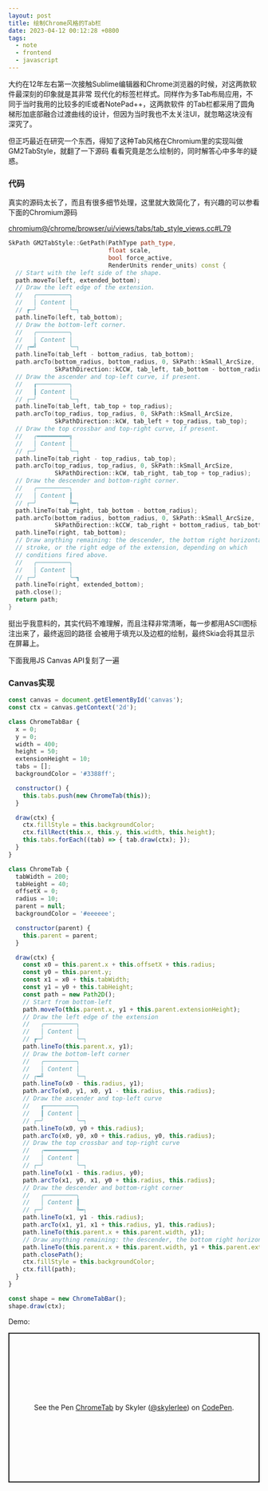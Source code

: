 ```yaml
---
layout: post
title: 绘制Chrome风格的Tab栏
date: 2023-04-12 00:12:28 +0800
tags:
  - note
  - frontend
  - javascript
---
```


大约在12年左右第一次接触Sublime编辑器和Chrome浏览器的时候，对这两款软件最深刻的印象就是其非常
现代化的标签栏样式。同样作为多Tab布局应用，不同于当时我用的比较多的IE或者NotePad++，这两款软件
的Tab栏都采用了圆角梯形加底部融合过渡曲线的设计，但因为当时我也不太关注UI，就忽略这块没有深究了。

但正巧最近在研究一个东西，得知了这种Tab风格在Chromium里的实现叫做GM2TabStyle，就翻了一下源码
看看究竟是怎么绘制的，同时解答心中多年的疑惑。

### 代码
真实的源码太长了，而且有很多细节处理，这里就大致简化了，有兴趣的可以参看下面的Chromium源码

[chromium@/chrome/browser/ui/views/tabs/tab_style_views.cc#L79](https://github.com/chromium/chromium/blob/main/chrome/browser/ui/views/tabs/tab_style_views.cc#L79)

```cpp
SkPath GM2TabStyle::GetPath(PathType path_type,
                            float scale,
                            bool force_active,
                            RenderUnits render_units) const {
  // Start with the left side of the shape.
  path.moveTo(left, extended_bottom);
  // Draw the left edge of the extension.
  //   ╭─────────╮
  //   │ Content │
  // ┏─╯         ╰─┐
  path.lineTo(left, tab_bottom);
  // Draw the bottom-left corner.
  //   ╭─────────╮
  //   │ Content │
  // ┌━╝         ╰─┐
  path.lineTo(tab_left - bottom_radius, tab_bottom);
  path.arcTo(bottom_radius, bottom_radius, 0, SkPath::kSmall_ArcSize,
             SkPathDirection::kCCW, tab_left, tab_bottom - bottom_radius);
  // Draw the ascender and top-left curve, if present.
  //   ┎─────────╮
  //   ┃ Content │
  // ┌─╯         ╰─┐
  path.lineTo(tab_left, tab_top + top_radius);
  path.arcTo(top_radius, top_radius, 0, SkPath::kSmall_ArcSize,
             SkPathDirection::kCW, tab_left + top_radius, tab_top);
  // Draw the top crossbar and top-right curve, if present.
  //   ╭━━━━━━━━━╗
  //   │ Content │
  // ┌─╯         ╰─┐
  path.lineTo(tab_right - top_radius, tab_top);
  path.arcTo(top_radius, top_radius, 0, SkPath::kSmall_ArcSize,
             SkPathDirection::kCW, tab_right, tab_top + top_radius);
  // Draw the descender and bottom-right corner.
  //   ╭─────────╮
  //   │ Content ┃
  // ┌─╯         ╚━┐
  path.lineTo(tab_right, tab_bottom - bottom_radius);
  path.arcTo(bottom_radius, bottom_radius, 0, SkPath::kSmall_ArcSize,
             SkPathDirection::kCCW, tab_right + bottom_radius, tab_bottom);
  path.lineTo(right, tab_bottom);
  // Draw anything remaining: the descender, the bottom right horizontal
  // stroke, or the right edge of the extension, depending on which
  // conditions fired above.
  //   ╭─────────╮
  //   │ Content │
  // ┌─╯         ╰─┓
  path.lineTo(right, extended_bottom);
  path.close();
  return path;
}
```

挺出乎我意料的，其实代码不难理解，而且注释非常清晰，每一步都用ASCII图标注出来了，最终返回的路径
会被用于填充以及边框的绘制，最终Skia会将其显示在屏幕上。

下面我用JS Canvas API复刻了一遍

### Canvas实现
```js
const canvas = document.getElementById('canvas');
const ctx = canvas.getContext('2d');

class ChromeTabBar {
  x = 0;
  y = 0;
  width = 400;
  height = 50;
  extensionHeight = 10;
  tabs = [];
  backgroundColor = '#3388ff';

  constructor() {
    this.tabs.push(new ChromeTab(this));
  }

  draw(ctx) {
    ctx.fillStyle = this.backgroundColor;
    ctx.fillRect(this.x, this.y, this.width, this.height);
    this.tabs.forEach((tab) => { tab.draw(ctx); });
  }
}

class ChromeTab {
  tabWidth = 200;
  tabHeight = 40;
  offsetX = 0;
  radius = 10;
  parent = null;
  backgroundColor = '#eeeeee';

  constructor(parent) {
    this.parent = parent;
  }

  draw(ctx) {
    const x0 = this.parent.x + this.offsetX + this.radius;
    const y0 = this.parent.y;
    const x1 = x0 + this.tabWidth;
    const y1 = y0 + this.tabHeight;
    const path = new Path2D();
    // Start from bottom-left
    path.moveTo(this.parent.x, y1 + this.parent.extensionHeight);
    // Draw the left edge of the extension
    //   ╭─────────╮
    //   │ Content │
    // ┏─╯         ╰─┐
    path.lineTo(this.parent.x, y1);
    // Draw the bottom-left corner
    //   ╭─────────╮
    //   │ Content │
    // ┌━╝         ╰─┐
    path.lineTo(x0 - this.radius, y1);
    path.arcTo(x0, y1, x0, y1 - this.radius, this.radius);
    // Draw the ascender and top-left curve
    //   ┎─────────╮
    //   ┃ Content │
    // ┌─╯         ╰─┐
    path.lineTo(x0, y0 + this.radius);
    path.arcTo(x0, y0, x0 + this.radius, y0, this.radius);
    // Draw the top crossbar and top-right curve
    //   ╭━━━━━━━━━╗
    //   │ Content │
    // ┌─╯         ╰─┐
    path.lineTo(x1 - this.radius, y0);
    path.arcTo(x1, y0, x1, y0 + this.radius, this.radius);
    // Draw the descender and bottom-right corner
    //   ╭─────────╮
    //   │ Content ┃
    // ┌─╯         ╚━┐
    path.lineTo(x1, y1 - this.radius);
    path.arcTo(x1, y1, x1 + this.radius, y1, this.radius);
    path.lineTo(this.parent.x + this.parent.width, y1);
    // Draw anything remaining: the descender, the bottom right horizontal stroke
    path.lineTo(this.parent.x + this.parent.width, y1 + this.parent.extensionHeight);
    path.closePath();
    ctx.fillStyle = this.backgroundColor;
    ctx.fill(path);
  }
}

const shape = new ChromeTabBar();
shape.draw(ctx);
```

Demo:

<p class="codepen" data-height="300" data-default-tab="html,result" data-slug-hash="eYPZmZz" data-user="skylerlee" style="height: 300px; box-sizing: border-box; display: flex; align-items: center; justify-content: center; border: 2px solid; margin: 1em 0; padding: 1em;">
  <span>See the Pen <a href="https://codepen.io/skylerlee/pen/eYPZmZz">
  ChromeTab</a> by Skyler (<a href="https://codepen.io/skylerlee">@skylerlee</a>)
  on <a href="https://codepen.io">CodePen</a>.</span>
</p>
<script async src="https://cpwebassets.codepen.io/assets/embed/ei.js"></script>
